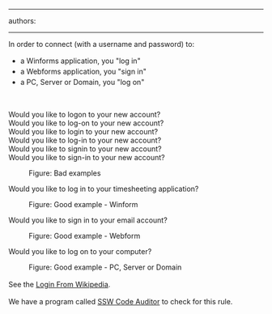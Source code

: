 

---
authors:

---




<span class='intro'> <div>In order to connect (with a username and password) to&#58;</div><div><ul><li><span style="line-height&#58;1.5em;">a Winforms application, you &quot;log in&quot;</span><br></li><li><span style="line-height&#58;1.5em;">a Webfo​rms application, you &quot;sign in&quot;</span><br></li><li><span style="line-height&#58;1.5em;">a PC, Server or Domain, you &quot;log on&quot;</span><span style="line-height&#58;1.5em;">​</span><br></li></ul></div><br> </span>

<p class="ssw15-rteElement-GreyBox">​Would you like to logon to your new account?​<br>Would you like to log-on to your new account?<br>Would you like to login to your new account?<br>Would you like to log-in to your new account?<br>Would you like to signin to your new account?<br>Would you like to sign-in to your new account?</p><dd class="ssw15-rteElement-FigureBad">Figure&#58; Bad examples​<br></dd><p class="ssw15-rteElement-GreyBox">Would you like to log in to your timesheeting application?</p><dd class="ssw15-rteElement-FigureGood">Figure&#58; Good example - Winform<br></dd><p class="ssw15-rteElement-GreyBox">Would you like to sign in to your email account?</p><dd class="ssw15-rteElement-FigureGood">Figure&#58; Good example - Webform​<br></dd><p class="ssw15-rteElement-GreyBox">Would you like to log on to your computer?</p><dd class="ssw15-rteElement-FigureGood">Figure&#58; Good example - PC, Server or Domain</dd><div><br>See the <a href="https&#58;//en.wikipedia.org/wiki/Login#History_and_etymology">Login From Wikipedia</a>.<br><br></div><div>We have a program called <a href="https&#58;//www.ssw.com.au/ssw/CodeAuditor/">SSW Code Auditor​</a> to check for this rule.</div>


